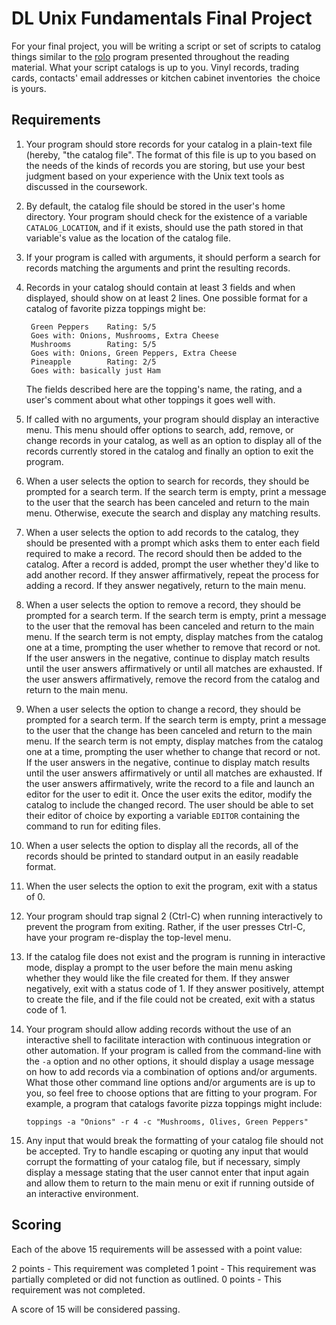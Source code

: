 DL Unix Fundamentals Final Project
==================================

For your final project, you will be writing a script or set of scripts
to catalog things similar to
the [rolo](https://en.wikipedia.org/wiki/Rolodex) program presented
throughout the reading material. What your script catalogs is up to
you. Vinyl records, trading cards, contacts' email addresses or
kitchen cabinet inventories ­ the choice is yours.

Requirements
------------

1. Your program should store records for your catalog in a plain-text
   file (hereby, "the catalog file". The format of this file is up to
   you based on the needs of the kinds of records you are storing, but
   use your best judgment based on your experience with the Unix text
   tools as discussed in the coursework.
2. By default, the catalog file should be stored in the user's home
   directory. Your program should check for the existence of a
   variable `CATALOG_LOCATION`, and if it exists, should use the path
   stored in that variable's value as the location of the catalog file.
3. If your program is called with arguments, it should perform a
   search for records matching the arguments and print the resulting
   records.
4. Records in your catalog should contain at least 3 fields and when
   displayed, should show on at least 2 lines. One possible format
   for a catalog of favorite pizza toppings might be:

        Green Peppers    Rating: 5/5
        Goes with: Onions, Mushrooms, Extra Cheese
        Mushrooms        Rating: 5/5
        Goes with: Onions, Green Peppers, Extra Cheese
        Pineapple        Rating: 2/5
        Goes with: basically just Ham

   The fields described here are the topping's name, the rating, and
   a user's comment about what other toppings it goes well with.
5. If called with no arguments, your program should display an
   interactive menu. This menu should offer options to search, add,
   remove, or change records in your catalog, as well as an option to
   display all of the records currently stored in the catalog and
   finally an option to exit the program.
6. When a user selects the option to search for records, they should
   be prompted for a search term. If the search term is empty, print a
   message to the user that the search has been canceled and return to
   the main menu. Otherwise, execute the search and display any
   matching results.
7. When a user selects the option to add records to the catalog, they
   should be presented with a prompt which asks them to enter each
   field required to make a record. The record should then be added to
   the catalog. After a record is added, prompt the user whether
   they'd like to add another record. If they answer affirmatively,
   repeat the process for adding a record. If they answer negatively,
   return to the main menu.
8. When a user selects the option to remove a record, they should be
   prompted for a search term. If the search term is empty, print a
   message to the user that the removal has been canceled and return to
   the main menu. If the search term is not empty, display matches
   from the catalog one at a time, prompting the user whether to
   remove that record or not. If the user answers in the negative,
   continue to display match results until the user answers
   affirmatively or until all matches are exhausted. If the user
   answers affirmatively, remove the record from the catalog and
   return to the main menu.
9. When a user selects the option to change a record, they should be
   prompted for a search term. If the search term is empty, print a
   message to the user that the change has been canceled and return to
   the main menu. If the search term is not empty, display matches
   from the catalog one at a time, prompting the user whether to
   change that record or not. If the user answers in the negative,
   continue to display match results until the user answers
   affirmatively or until all matches are exhausted. If the user
   answers affirmatively, write the record to a file and launch an
   editor for the user to edit it. Once the user exits the editor,
   modify the catalog to include the changed record. The user should
   be able to set their editor of choice by exporting a variable
   `EDITOR` containing the command to run for editing files.
10. When a user selects the option to display all the records, all of
    the records should be printed to standard output in an easily
    readable format.
11. When the user selects the option to exit the program, exit with a
    status of 0.
12. Your program should trap signal 2 (Ctrl-C) when running
    interactively to prevent the program from exiting. Rather, if the user
    presses Ctrl-C, have your program re-display the top-level menu.
13. If the catalog file does not exist and the program is running in
    interactive mode, display a prompt to the user before the main menu
    asking whether they would like the file created for them. If they
    answer negatively, exit with a status code of 1. If they answer
    positively, attempt to create the file, and if the file could not be
    created, exit with a status code of 1.
14. Your program should allow adding records without the use of an
    interactive shell to facilitate interaction with continuous
    integration or other automation. If your program is called from
    the command-line with the `-a` option and no other options, it
    should display a usage message on how to add records via a
    combination of options and/or arguments. What those other command
    line options and/or arguments are is up to you, so feel free to
    choose options that are fitting to your program. For example, a
    program that catalogs favorite pizza toppings might include:

        toppings -a "Onions" -r 4 -c "Mushrooms, Olives, Green Peppers"

15. Any input that would break the formatting of your catalog file
    should not be accepted. Try to handle escaping or quoting any
    input that would corrupt the formatting of your catalog file, but
    if necessary, simply display a message stating that the user
    cannot enter that input again and allow them to return to the main
    menu or exit if running outside of an interactive environment.


Scoring
-------

Each of the above 15 requirements will be assessed with a point value:

2 points - This requirement was completed
1 point - This requirement was partially completed or did not function
as outlined.
0 points - This requirement was not completed.

A score of 15 will be considered passing.
